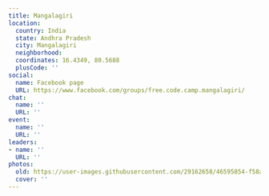```yaml
---
title: Mangalagiri
location:
  country: India
  state: Andhra Pradesh
  city: Mangalagiri
  neighborhood: 
  coordinates: 16.4349, 80.5688
  plusCode: ''
social:
  name: Facebook page
  URL: https://www.facebook.com/groups/free.code.camp.mangalagiri/
chat:
  name: ''
  URL: ''
event:
  name: ''
  URL: ''
leaders:
- name: ''
  URL: ''
photos:
  old: https://user-images.githubusercontent.com/29162658/46595854-f58a1400-caf7-11e8-9647-162f928a92b0.jpg
  cover: ''
---
```

